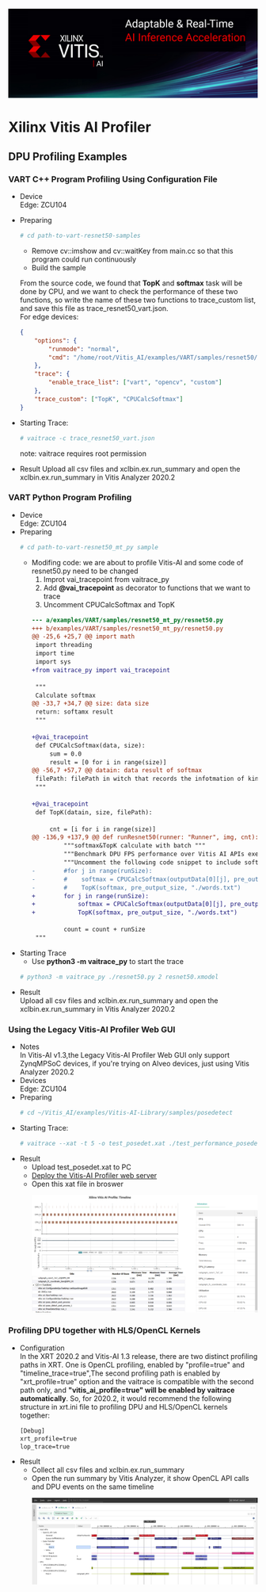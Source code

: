 <p align="center">
    <img src="img/Vitis-AI.png"/>
</p>

# Xilinx Vitis AI Profiler

## DPU Profiling Examples
### VART C++ Program Profiling Using Configuration File
- Device  
  Edge: ZCU104
- Preparing 
  ```bash
  # cd path-to-vart-resnet50-samples
  ```
  - Remove cv::imshow and cv::waitKey from main.cc so that this program could run continuously
  - Build the sample

  From the source code, we found that **TopK** and **softmax** task will be done by CPU, and we want to check the performance of these two functions, so write the name of these two functions to trace_custom list, and save this file as trace_resnet50_vart.json.  
  For edge devices: 
  ```json
  {
      "options": {
          "runmode": "normal",
          "cmd": "/home/root/Vitis_AI/examples/VART/samples/resnet50/resnet50 /usr/share/vitis_ai_library/models/resnet50/resnet50.xmodel"
      },
      "trace": {
          "enable_trace_list": ["vart", "opencv", "custom"]
      },
      "trace_custom": ["TopK", "CPUCalcSoftmax"]
  }

  ```

- Starting Trace:
  ```bash
  # vaitrace -c trace_resnet50_vart.json
  ```
  note: vaitrace requires root permission

- Result
Upload all csv files and xclbin.ex.run_summary and open the xclbin.ex.run_summary in Vitis Analyzer 2020.2

### VART Python Program Profiling
- Device  
  Edge: ZCU104
- Preparing 
  ```bash
  # cd path-to-vart-resnet50_mt_py sample
  ```
  - Modifing code: we are about to profile Vitis-AI and some code of resnet50.py need to be changed
    1. Improt vai_tracepoint from vaitrace_py
    2. Add __@vai_tracepoint__ as decorator to functions that we want to trace
    3. Uncomment CPUCalcSoftmax and TopK
     ```diff
     --- a/examples/VART/samples/resnet50_mt_py/resnet50.py
     +++ b/examples/VART/samples/resnet50_mt_py/resnet50.py
     @@ -25,6 +25,7 @@ import math
      import threading
      import time
      import sys
     +from vaitrace_py import vai_tracepoint

      """
      Calculate softmax
     @@ -33,7 +34,7 @@ size: data size
      return: softamx result
      """

     +@vai_tracepoint
      def CPUCalcSoftmax(data, size):
          sum = 0.0
          result = [0 for i in range(size)]
     @@ -56,7 +57,7 @@ datain: data result of softmax
      filePath: filePath in witch that records the infotmation of kinds
      """

     +@vai_tracepoint
      def TopK(datain, size, filePath):

          cnt = [i for i in range(size)]
     @@ -136,9 +137,9 @@ def runResnet50(runner: "Runner", img, cnt):
              """softmax&TopK calculate with batch """
              """Benchmark DPU FPS performance over Vitis AI APIs execute_async() and wait() """
              """Uncomment the following code snippet to include softmax calculation for model<E2><80><99>s end-to-end FPS evaluation """
     -        #for j in range(runSize):
     -        #    softmax = CPUCalcSoftmax(outputData[0][j], pre_output_size)
     -        #    TopK(softmax, pre_output_size, "./words.txt")
     +        for j in range(runSize):
     +            softmax = CPUCalcSoftmax(outputData[0][j], pre_output_size)
     +            TopK(softmax, pre_output_size, "./words.txt")

              count = count + runSize
      """
      ```
- Starting Trace
  - Use __python3 -m vaitrace_py__ to start the trace
   ```bash
   # python3 -m vaitrace_py ./resnet50.py 2 resnet50.xmodel
   ```
- Result  
  Upload all csv files and xclbin.ex.run_summary and open the xclbin.ex.run_summary in Vitis Analyzer 2020.2

### Using the Legacy Vitis-AI Profiler Web GUI
- Notes  
  In Vitis-AI v1.3,the Legacy Vitis-AI Profiler Web GUI only support ZynqMPSoC devices, if you're trying on Alveo devices, just using Vitis Analyzer 2020.2
- Devices  
Edge: ZCU104
- Preparing 
  ```bash
  # cd ~/Vitis_AI/examples/Vitis-AI-Library/samples/posedetect
  ```
- Starting Trace:
  ```bash
  # vaitrace --xat -t 5 -o test_posedet.xat ./test_performance_posedetect sp_net ./test_performance_posedetect.list 
  ```
- Result  
  - Upload test_posedet.xat to PC
  - [Deploy the Vitis-AI Profiler web server](./README_LEGACY.md)
  - Open this xat file in broswer
    <p align="center"><img src="img/vitis_ai_profiler_web_gui.PNG"></p>

### Profiling DPU together with HLS/OpenCL Kernels
- Configuration  
  In the XRT 2020.2 and Vitis-AI 1.3 release, there are two distinct profiling paths in XRT. One is OpenCL profiling, enabled by "profile=true" and "timeline_trace=true",The second profiling path is enabled by "xrt_profile=true" option and the vaitrace is compatible with the second path only, and __"vitis_ai_profile=true" will be enabled by vaitrace automatically__. So, for 2020.2, it would recommend the following structure in xrt.ini file to profiling DPU and HLS/OpenCL kernels together:
  ```
  [Debug]
  xrt_profile=true
  lop_trace=true
  ```
- Result  
  - Collect all csv files and xclbin.ex.run_summary
  - Open the run summary by Vitis Analyzer, it show OpenCL API calls and DPU events on the same timeline
    <p align="center"><img src="img/vitis_analyzer_dpu_opencl_lop.PNG"></p>
